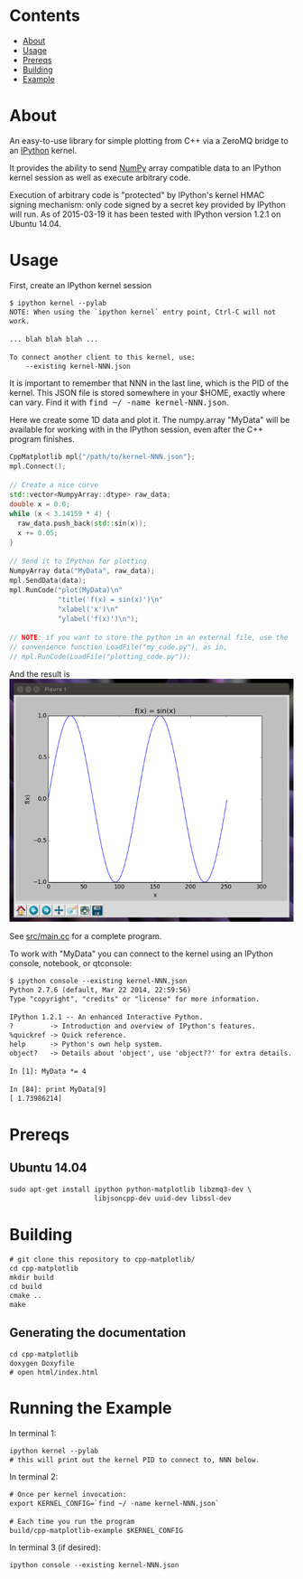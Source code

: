 # Contents

* [About](#about)
* [Usage](#usage)
* [Prereqs](#prereqs)
* [Building](#building)
* [Example](#example)


# About

An easy-to-use library for simple plotting from C++ via a ZeroMQ bridge to
an [IPython](http://ipython.org/) kernel. 

It provides the ability to send [NumPy](http://www.numpy.org/) array
compatible data to an IPython kernel session as well as execute arbitrary
code.

Execution of arbitrary code is "protected" by IPython's kernel HMAC signing
mechanism: only code signed by a secret key provided by IPython will run.  As
of 2015-03-19 it has been tested with IPython version 1.2.1 on Ubuntu 14.04.


# Usage

First, create an IPython kernel session

```
$ ipython kernel --pylab
NOTE: When using the `ipython kernel` entry point, Ctrl-C will not work.

... blah blah blah ...

To connect another client to this kernel, use:
    --existing kernel-NNN.json
```

It is important to remember that NNN in the last line, which is the PID of the
kernel.  This JSON file is stored somewhere in your $HOME, exactly where can
vary.  Find it with <tt>find ~/ -name kernel-NNN.json</tt>.

Here we create some 1D data and plot it.  The numpy.array "MyData" will be
available for working with in the IPython session, even after the C++ program
finishes.

```c++
CppMatplotlib mpl{"/path/to/kernel-NNN.json"};
mpl.Connect();

// Create a nice curve  
std::vector<NumpyArray::dtype> raw_data;
double x = 0.0;
while (x < 3.14159 * 4) {
  raw_data.push_back(std::sin(x));
  x += 0.05;
}

// Send it to IPython for plotting
NumpyArray data("MyData", raw_data);
mpl.SendData(data);
mpl.RunCode("plot(MyData)\n"
            "title('f(x) = sin(x)')\n"
            "xlabel('x')\n"
            "ylabel('f(x)')\n");

// NOTE: if you want to store the python in an external file, use the 
// convenience function LoadFile("my_code.py"), as in, 
// mpl.RunCode(LoadFile("plotting_code.py"));
```

And the result is ![Screenshot](screenshot.png?raw=true)

See [src/main.cc](src/main.cc) for a complete program.

To work with "MyData" you can connect to the kernel using an IPython console,
notebook, or qtconsole:

```
$ ipython console --existing kernel-NNN.json
Python 2.7.6 (default, Mar 22 2014, 22:59:56) 
Type "copyright", "credits" or "license" for more information.

IPython 1.2.1 -- An enhanced Interactive Python.
?         -> Introduction and overview of IPython's features.
%quickref -> Quick reference.
help      -> Python's own help system.
object?   -> Details about 'object', use 'object??' for extra details.

In [1]: MyData *= 4

In [84]: print MyData[9]
[ 1.73986214]
```


# Prereqs

## Ubuntu 14.04

    sudo apt-get install ipython python-matplotlib libzmq3-dev \
                         libjsoncpp-dev uuid-dev libssl-dev


# Building

    # git clone this repository to cpp-matplotlib/
    cd cpp-matplotlib
    mkdir build
    cd build
    cmake ..
    make

## Generating the documentation

    cd cpp-matplotlib
    doxygen Doxyfile
    # open html/index.html


# Running the Example
    
In terminal 1:

    ipython kernel --pylab
    # this will print out the kernel PID to connect to, NNN below.

In terminal 2:

    # Once per kernel invocation:
    export KERNEL_CONFIG=`find ~/ -name kernel-NNN.json`

    # Each time you run the program
    build/cpp-matplotlib-example $KERNEL_CONFIG
    

In terminal 3 (if desired):

    ipython console --existing kernel-NNN.json


